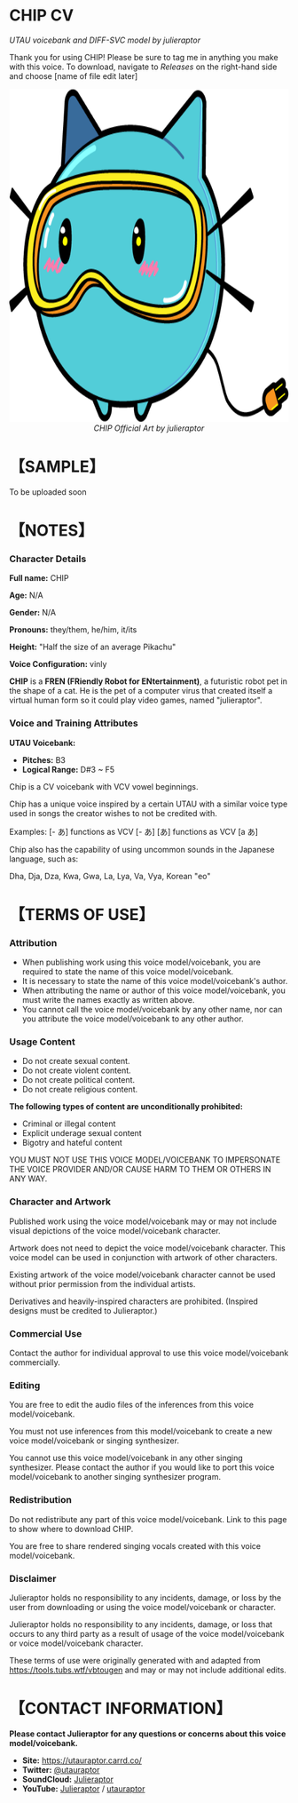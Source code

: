 # CHIP CV
<i> UTAU voicebank and DIFF-SVC model by julieraptor</i>

Thank you for using CHIP! Please be sure to tag me in anything you make with this voice.
To download, navigate to *Releases* on the right-hand side and choose [name of file edit later]

<p align="center">
<img src ="https://github.com/julieraptor/CHIP-UTAU/blob/main/art/Chip.png?raw=true" height="600" />
<br>
<i>CHIP Official Art by julieraptor</i>
</p>

# 【SAMPLE】 

To be uploaded soon

# 【NOTES】 
### Character Details
**Full name:** CHIP

**Age:** N/A

**Gender:** N/A

**Pronouns:** they/them, he/him, it/its

**Height:** "Half the size of an average Pikachu"

**Voice Configuration:** vinly

**CHIP** is a **FREN (FRiendly Robot for ENtertainment)**, a futuristic robot pet in the shape of a cat. He is the pet of a computer virus that created itself a virtual human form so it could play video games, named "julieraptor".

### Voice and Training Attributes

**UTAU Voicebank:**
- **Pitches:** B3
- **Logical Range:** D#3 ~ F5

Chip is a CV voicebank with VCV vowel beginnings.

Chip has a unique voice inspired by a certain UTAU with a similar voice type used in songs the creator wishes to not be credited with.

Examples:
[- あ] functions as VCV [- あ]
[あ] functions as VCV [a あ]

Chip also has the capability of using uncommon sounds in the Japanese language, such as:

Dha, Dja, Dza, Kwa, Gwa, La, Lya, Va, Vya, Korean "eo" 

# 【TERMS OF USE】

### Attribution
- When publishing work using this voice model/voicebank, you are required to state the name of this voice model/voicebank.
- It is necessary to state the name of this voice model/voicebank's author.
- When attributing the name or author of this voice model/voicebank, you must write the names exactly as written above. 
- You cannot call the voice model/voicebank by any other name, nor can you attribute the voice model/voicebank to any other author.

### Usage Content

 - Do not create sexual content. 
 - Do not create violent content. 
 - Do not create political content.
 - Do not create religious content.


**The following types of content are unconditionally prohibited:**
 - Criminal or illegal content 
 - Explicit underage sexual content 
 - Bigotry and hateful content
 
 YOU MUST NOT USE THIS VOICE MODEL/VOICEBANK TO IMPERSONATE THE VOICE PROVIDER AND/OR CAUSE HARM TO THEM OR OTHERS IN ANY WAY.

### Character and Artwork

Published work using the voice model/voicebank may or may not include visual depictions of the voice model/voicebank character.

Artwork does not need to depict the voice model/voicebank character. This voice model can be used in conjunction with artwork of other characters.

Existing artwork of the voice model/voicebank character cannot be used without prior permission from the individual artists.

Derivatives and heavily-inspired characters are prohibited. (Inspired designs must be credited to Julieraptor.)

### Commercial Use
Contact the author for individual approval to use this voice model/voicebank commercially.

### Editing
You are free to edit the audio files of the inferences from this voice model/voicebank.

You must not use inferences from this model/voicebank to create a new voice model/voicebank or singing synthesizer.

You cannot use this voice model/voicebank in any other singing synthesizer. Please contact the author if you would like to port this voice model/voicebank to another singing synthesizer program.

### Redistribution

Do not redistribute any part of this voice model/voicebank. Link to this page to show where to download CHIP.

You are free to share rendered singing vocals created with this voice model/voicebank.

### Disclaimer
Julieraptor holds no responsibility to any incidents, damage, or loss by the user from downloading or using the voice model/voicebank or character.

Julieraptor holds no responsibility to any incidents, damage, or loss that occurs to any third party as a result of usage of the voice model/voicebank or voice model/voicebank character.

These terms of use were originally generated with and adapted from https://tools.tubs.wtf/vbtougen and may or may not include additional edits.

# 【CONTACT INFORMATION】
**Please contact Julieraptor for any questions or concerns about this voice model/voicebank.**
 - **Site:** https://utauraptor.carrd.co/
- **Twitter:** [@utauraptor](https://twitter.com/utauraptor)
- **SoundCloud:** [Julieraptor](https://soundcloud.com/julieraptor)
- **YouTube:** [Julieraptor](https://www.youtube.com/channel/UCWydCTZjtDzWUgPVE_2Ff_A) / [utauraptor](https://www.youtube.com/channel/UCaJ0Q7aEmNdZAME8zvxQICg)

